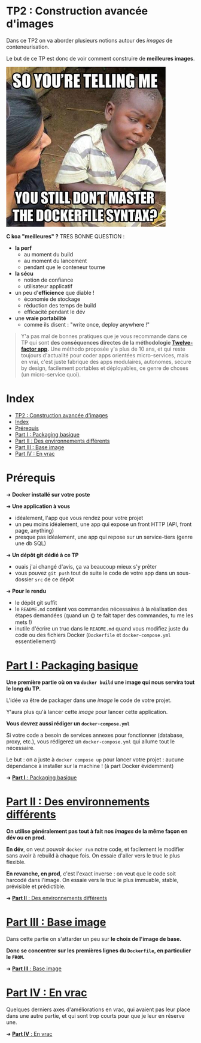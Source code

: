 # TP2 : Construction avancée d'images

Dans ce TP2 on va aborder plusieurs notions autour des *images* de conteneurisation.

Le but de ce TP est donc de voir comment construire de **meilleures images**.

![syntax](./img/dockerfile.jpg)

**C koa "meilleures" ?** TRES BONNE QUESTION :

- **la perf**
  - au moment du build
  - au moment du lancement
  - pendant que le conteneur tourne
- **la sécu**
  - notion de confiance
  - utilisateur applicatif
- un peu d'**efficience** que diable !
  - économie de stockage
  - réduction des temps de build
  - efficacité pendant le dév
- une **vraie portabilité**
  - comme ils disent : "write once, deploy anywhere !"

> Y'a pas mal de bonnes pratiques que je vous recommande dans ce TP qui sont **des conséquences directes de la méthodologie [Twelve-factor app](https://12factor.net/).** Une méthodo proposée y'a plus de 10 ans, et qui reste toujours d'actualité pour coder apps orientées micro-services, mais en vrai, c'est juste fabrique des apps modulaires, autonomes, secure by design, facilement portables et déployables, ce genre de choses (un micro-service quoi).

# Index

- [TP2 : Construction avancée d'images](#tp2--construction-avancée-dimages)
- [Index](#index)
- [Prérequis](#prérequis)
- [Part I : Packaging basique](#part-i--packaging-basique)
- [Part II : Des environnements différents](#part-ii--des-environnements-différents)
- [Part III : Base image](#part-iii--base-image)
- [Part IV : En vrac](#part-iv--en-vrac)

# Prérequis

➜ **Docker installé sur votre poste**

➜ **Une application à vous**

- idéalement, l'app que vous rendez pour votre projet
- un peu moins idéalement, une app qui expose un front HTTP (API, front page, anything)
- presque pas idéalement, une app qui repose sur un service-tiers (genre une db SQL)

➜ **Un dépôt git dédié à ce TP**

- ouais j'ai changé d'avis, ça va beaucoup mieux s'y prêter
- vous pouvez `git push` tout de suite le code de votre app dans un sous-dossier `src` de ce dépôt

➜ **Pour le rendu**

- le dépôt git suffit
- le `README.md` contient vos commandes nécessaires à la réalisation des étapes demandées (quand un 🌞 te fait taper des commandes, tu me les mets !)
- inutile d'écrire un truc dans le `README.md` quand vous modifiez juste du code ou des fichiers Docker (`Dockerfile` et `docker-compose.yml` essentiellement)

# [Part I : Packaging basique](./part1.md)

**Une première partie où on va `docker build` une image qui nous servira tout le long du TP.**

L'idée va être de packager dans une *image* le code de votre projet.

Y'aura plus qu'à lancer cette *image* pour lancer cette application.

**Vous devrez aussi rédiger un `docker-compose.yml`**

Si votre code a besoin de services annexes pour fonctionner (database, proxy, etc.), vous rédigerez un `docker-compose.yml` qui allume tout le nécessaire.

Le but : on a juste à `docker compose up` pour lancer votre projet : aucune dépendance à installer sur la machine ! (à part Docker évidemment)

➜ [**Part I** : Packaging basique](./part1.md)

# [Part II : Des environnements différents](./part2.md)

**On utilise généralement pas tout à fait nos *images* de la même façon en dév ou en prod.**

**En dév**, on veut pouvoir `docker run` notre code, et facilement le modifier sans avoir à rebuild à chaque fois. On essaie d'aller vers le truc le plus flexible.

**En revanche, en prod**, c'est l'exact inverse : on veut que le code soit harcodé dans l'image. On essaie vers le truc le plus immuable, stable, prévisible et prédictible.

➜ [**Part II** : Des environnements différents](./part2.md)

# [Part III : Base image](./part3.md)

Dans cette partie on s'attarder un peu sur **le choix de l'image de base.**

**Donc se concentrer sur les premières lignes du `Dockerfile`, en particulier le `FROM`.**

➜ [**Part III** : Base image](./part3.md)

# [Part IV : En vrac](./part4.md)

Quelques derniers axes d'améliorations en vrac, qui avaient pas leur place dans une autre partie, et qui sont trop courts pour que je leur en réserve une.

➜ [**Part IV** : En vrac](./part4.md)
